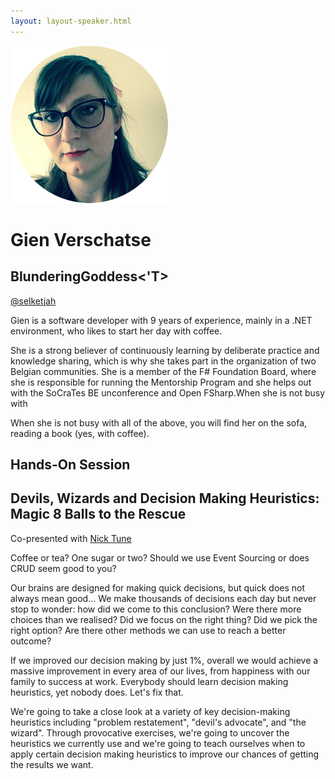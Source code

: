 ```yaml
---
layout: layout-speaker.html
---
```

<div class="container section featured-speaker">
  <div class="row">
    <div class="col-xs-12 col-sm-2 img-container">
      <img class="speaker-page-img" src="../img/speakers/Gien-Verschatse-ON.png" />
    </div> 
    <div class="col-xs-12 col-sm-10 copy-container">
        <h1 class="speaker-header">Gien Verschatse</h1>
      <h2 class="speaker-subtitle">BlunderingGoddess<'T></h2>
      <p><a class="speaker-handle" href="https://twitter.com/selketjah" target="_blank">@selketjah</a></p>
        <p>Gien is a software developer with 9 years of experience, mainly in a .NET environment, who likes to start her day with coffee.</p>
        <p>She is a strong believer of continuously learning by deliberate practice and knowledge sharing, which is why she takes part in the organization of two Belgian communities. She is a member of the F# Foundation Board, where she is responsible for running the Mentorship Program and she helps out with the SoCraTes BE unconference and Open FSharp.When she is not busy with</p>
        <p>When she is not busy with all of the above, you will find her on the sofa, reading a book (yes, with coffee).</p>
        <h2 class="speaker-subheader">Hands-On Session</h2>
        <h2 class="speaker-subheader gold">Devils, Wizards and Decision Making Heuristics: Magic 8 Balls to the Rescue</h2>
        <p>Co-presented with <a href="nick-tune.html">Nick Tune</a></p>
        <p>Coffee or tea? One sugar or two? Should we use Event Sourcing or does CRUD seem good to you?</p>
        <p>Our brains are designed for making quick decisions, but quick does not always mean good… We make thousands of decisions each day but never stop to wonder: how did we come to this conclusion? Were there more choices than we realised? Did we focus on the right thing? Did we pick the right option? Are there other methods we can use to reach a better outcome?
        <p>If we improved our decision making by just 1%, overall we would achieve a massive improvement in every area of our lives, from happiness with our family to success at work. Everybody should learn decision making heuristics, yet nobody does. Let's fix that.</p>
        <p>We're going to take a close look at a variety of key decision-making heuristics including "problem restatement", "devil's advocate", and "the wizard". Through provocative exercises, we're going to uncover the heuristics we currently use and we're going to teach ourselves when to apply certain decision making heuristics to improve our chances of getting the results we want.</p>
    </div>
  </div>
</div>